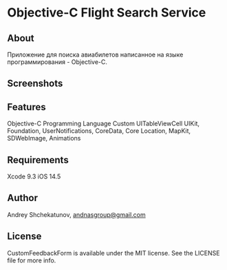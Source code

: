 # Objective-C Flight Search Service

## About

Приложение для поиска авиабилетов написанное на языке программирования - Objective-C.

## Screenshots


## Features
Objective-C Programming Language
Custom UITableViewCell
UIKit, Foundation, UserNotifications, CoreData, Core Location, MapKit, SDWebImage, Animations

## Requirements

Xcode 9.3
iOS 14.5

## Author

Andrey Shchekatunov, <andnasgroup@gmail.com>

## License

CustomFeedbackForm is available under the MIT license. See the LICENSE file for more info.

